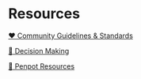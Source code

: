 # Resources

[❤️ Community Guidelines & Standards](https://github.com/scidsg/scienceanddesign/blob/main/resources/Community%20Guidelines%20%26%20Standards.pdf)

[🤔 Decision Making](https://github.com/scidsg/scienceanddesign/blob/main/resources/decision-making.md)

[🎨 Penpot Resources](https://github.com/scidsg/scienceanddesign/tree/main/resources/Penpot)

